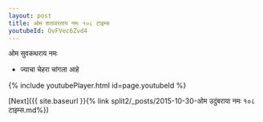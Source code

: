 ```yaml
---
layout: post
title: ओम शतावरताय नमः १०८ टाइम्स
youtubeId: OvFVec6Zvd4
---
```

 
 
 ओम सुवकथराय नमः  
 
 -  ज्याचा चेहरा चांगला आहे 
 
  
 
  
 
 
 
 
 
 


{% include youtubePlayer.html id=page.youtubeId %}
 
[Next]({{ site.baseurl }}{% link  split2/_posts/2015-10-30-ओम उदुंबराया नमः १०८ टाइम्स.md%})
 
